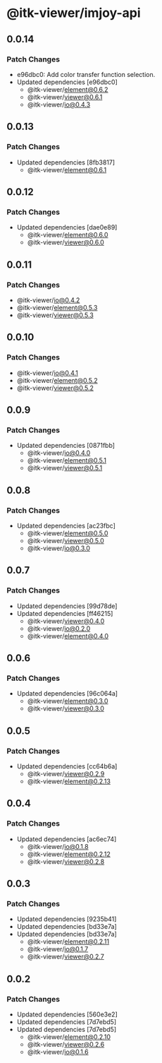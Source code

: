 # @itk-viewer/imjoy-api

## 0.0.14

### Patch Changes

- e96dbc0: Add color transfer function selection.
- Updated dependencies [e96dbc0]
  - @itk-viewer/element@0.6.2
  - @itk-viewer/viewer@0.6.1
  - @itk-viewer/io@0.4.3

## 0.0.13

### Patch Changes

- Updated dependencies [8fb3817]
  - @itk-viewer/element@0.6.1

## 0.0.12

### Patch Changes

- Updated dependencies [dae0e89]
  - @itk-viewer/element@0.6.0
  - @itk-viewer/viewer@0.6.0

## 0.0.11

### Patch Changes

- @itk-viewer/io@0.4.2
- @itk-viewer/element@0.5.3
- @itk-viewer/viewer@0.5.3

## 0.0.10

### Patch Changes

- @itk-viewer/io@0.4.1
- @itk-viewer/element@0.5.2
- @itk-viewer/viewer@0.5.2

## 0.0.9

### Patch Changes

- Updated dependencies [0871fbb]
  - @itk-viewer/io@0.4.0
  - @itk-viewer/element@0.5.1
  - @itk-viewer/viewer@0.5.1

## 0.0.8

### Patch Changes

- Updated dependencies [ac23fbc]
  - @itk-viewer/element@0.5.0
  - @itk-viewer/viewer@0.5.0
  - @itk-viewer/io@0.3.0

## 0.0.7

### Patch Changes

- Updated dependencies [99d78de]
- Updated dependencies [ff46215]
  - @itk-viewer/viewer@0.4.0
  - @itk-viewer/io@0.2.0
  - @itk-viewer/element@0.4.0

## 0.0.6

### Patch Changes

- Updated dependencies [96c064a]
  - @itk-viewer/element@0.3.0
  - @itk-viewer/viewer@0.3.0

## 0.0.5

### Patch Changes

- Updated dependencies [cc64b6a]
  - @itk-viewer/viewer@0.2.9
  - @itk-viewer/element@0.2.13

## 0.0.4

### Patch Changes

- Updated dependencies [ac6ec74]
  - @itk-viewer/io@0.1.8
  - @itk-viewer/element@0.2.12
  - @itk-viewer/viewer@0.2.8

## 0.0.3

### Patch Changes

- Updated dependencies [9235b41]
- Updated dependencies [bd33e7a]
- Updated dependencies [bd33e7a]
  - @itk-viewer/element@0.2.11
  - @itk-viewer/io@0.1.7
  - @itk-viewer/viewer@0.2.7

## 0.0.2

### Patch Changes

- Updated dependencies [560e3e2]
- Updated dependencies [7d7ebd5]
- Updated dependencies [7d7ebd5]
  - @itk-viewer/element@0.2.10
  - @itk-viewer/viewer@0.2.6
  - @itk-viewer/io@0.1.6
